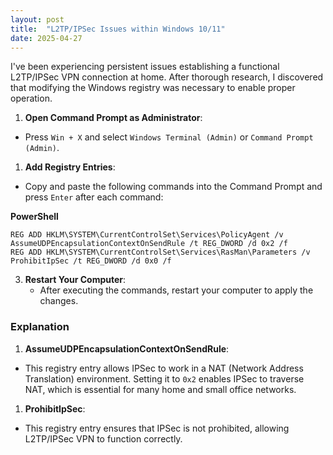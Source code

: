 ```yaml
---
layout: post
title:  "L2TP/IPSec Issues within Windows 10/11"
date: 2025-04-27
---
```


I've been experiencing persistent issues establishing a functional L2TP/IPSec VPN connection at home. After thorough research, I discovered that modifying the Windows registry was necessary to enable proper operation.

1. **Open Command Prompt as Administrator**:
- Press `Win + X` and select `Windows Terminal (Admin)` or `Command Prompt (Admin)`.
1. **Add Registry Entries**:
- Copy and paste the following commands into the Command Prompt and press `Enter` after each command:

**PowerShell**
```
REG ADD HKLM\SYSTEM\CurrentControlSet\Services\PolicyAgent /v AssumeUDPEncapsulationContextOnSendRule /t REG_DWORD /d 0x2 /f
REG ADD HKLM\SYSTEM\CurrentControlSet\Services\RasMan\Parameters /v ProhibitIpSec /t REG_DWORD /d 0x0 /f
```

3. **Restart Your Computer**:
    - After executing the commands, restart your computer to apply the changes.

### Explanation

1. **AssumeUDPEncapsulationContextOnSendRule**:
- This registry entry allows IPSec to work in a NAT (Network Address Translation) environment. Setting it to `0x2` enables IPSec to traverse NAT, which is essential for many home and small office networks.
1. **ProhibitIpSec**:
- This registry entry ensures that IPSec is not prohibited, allowing L2TP/IPSec VPN to function correctly.